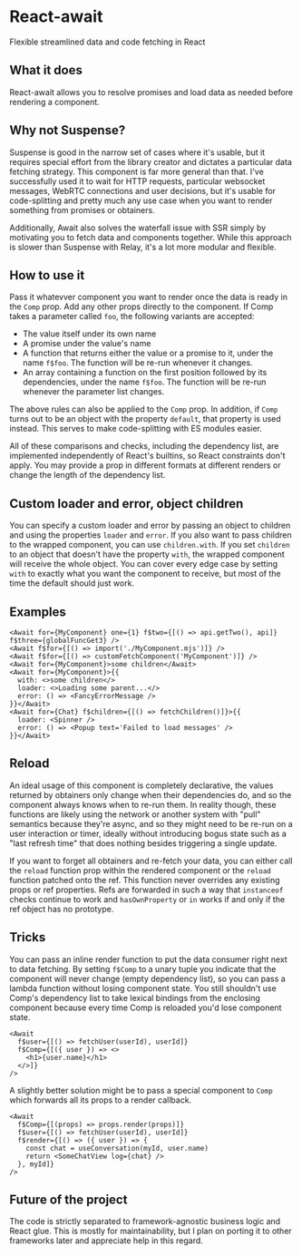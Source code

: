 # React-await 

Flexible streamlined data and code fetching in React

## What it does

React-await allows you to resolve promises and load data as needed before rendering a component.

## Why not Suspense?

Suspense is good in the narrow set of cases where it's usable, but it requires special effort from the library creator and dictates a particular data fetching strategy. This component is far more general than that. I've successfully used it to wait for HTTP requests, particular websocket messages, WebRTC connections and user decisions, but it's usable for code-splitting and pretty much any use case when you want to render something from promises or obtainers.

Additionally, Await also solves the waterfall issue with SSR simply by motivating you to fetch data and components together. While this approach is slower than Suspense with Relay, it's a lot more modular and flexible.

## How to use it

Pass it whatevver component you want to render once the data is ready in the `Comp` prop. Add any other props directly to the component. If Comp takes a parameter called `foo`, the following variants are accepted:

- The value itself under its own name
- A promise under the value's name
- A function that returns either the value or a promise to it, under the name `f$foo`. The function will be re-run whenever it changes.
- An array containing a function on the first position followed by its   dependencies, under the name `f$foo`. The function will be re-run whenever the parameter list changes.

The above rules can also be applied to the `Comp` prop. In addition, if `Comp` turns out to be an object with the property `default`, that property is used instead. This serves to make code-splitting with ES modules easier.

All of these comparisons and checks, including the dependency list, are implemented independently of React's builtins, so React constraints don't apply. You may provide a prop in different formats at different renders or change the length of the dependency list.

## Custom loader and error, object children

You can specify a custom loader and error by passing an object to children and using the properties `loader` and `error`. If you also want to pass children to the wrapped component, you can use `children.with`. If you set `children` to an object that doesn't have the property `with`, the wrapped component will receive the whole object. You can cover every edge case by setting `with` to exactly what you want the component to receive, but most of the time the default should just work.

## Examples

```tsx
<Await for={MyComponent} one={1} f$two={[() => api.getTwo(), api]} f$three={globalFuncGet3} />
<Await f$for={[() => import('./MyComponent.mjs')]} />
<Await f$for={[() => customFetchComponent('MyComponent')]} />
<Await for={MyComponent}>some children</Await>
<Await for={MyComponent}>{{
  with: <>some children</>
  loader: <>Loading some parent...</>
  error: () => <FancyErrorMessage />
}}</Await>
<Await for={Chat} f$children={[() => fetchChildren()]}>{{
  loader: <Spinner />
  error: () => <Popup text='Failed to load messages' />
}}</Await>
```

## Reload

An ideal usage of this component is completely declarative, the values returned by obtainers only change when their dependencies do, and so the component always knows when to re-run them. In reality though, these functions are likely using the network or another system with "pull" semantics because they're async, and so they might need to be re-run on a user interaction or timer, ideally without introducing bogus state such as a "last refresh time" that does nothing besides triggering a single update.

If you want to forget all obtainers and re-fetch your data, you can either call the `reload` function prop within the rendered component or the `reload` function patched onto the ref. This function never overrides any existing props or ref properties. Refs are forwarded in such a way that `instanceof` checks continue to work and `hasOwnProperty` or `in` works if and only if the ref object has no prototype.

## Tricks

You can pass an inline render function to put the data consumer right next to data fetching. By setting `f$Comp` to a unary tuple you indicate that the component will never change (empty dependency list), so you can pass a lambda function without losing component state. You still shouldn't use Comp's dependency list to take lexical bindings from the enclosing component because every time Comp is reloaded you'd lose component state.

```tsx
<Await
  f$user={[() => fetchUser(userId), userId]}
  f$Comp={[({ user }) => <>
    <h1>{user.name}</h1>
  </>]}
/>
```

A slightly better solution might be to pass a special component to `Comp` which forwards all its props to a render callback.

```tsx
<Await
  f$Comp={[(props) => props.render(props)]}
  f$user={[() => fetchUser(userId), userId]}
  f$render={[() => ({ user }) => {
    const chat = useConversation(myId, user.name)
    return <SomeChatView log={chat} />
  }, myId]}
/>
```

## Future of the project

The code is strictly separated to framework-agnostic business logic and React glue. This is mostly for maintainability, but I plan on porting it to other frameworks later and appreciate help in this regard.
